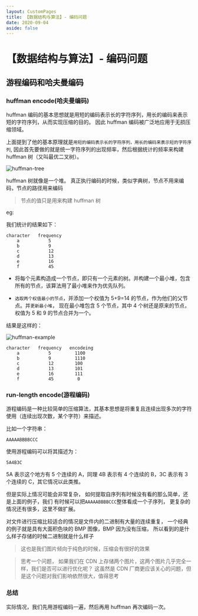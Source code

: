 ```yaml
---
layout: CustomPages
title: 【数据结构与算法】- 编码问题
date: 2020-09-04
aside: false
---
```


# 【数据结构与算法】- 编码问题

## 游程编码和哈夫曼编码

### huffman encode(哈夫曼编码)

huffman 编码的基本思想就是用短的编码表示长的字符序列，用长的编码来表示短的字符序列，从而实现压缩的目的。
因此 huffman 编码被广泛地应用于无损压缩领域。

上面提到了他的基本原理就是`用短的编码表示长的字符序列，用长的编码来表示短的字符序列`,
因此首先要做的就是统一字符序列的出现频率，然后根据统计的频率来构建 huffman 树（又叫最优二叉树）。

![huffman-tree](../assets/thinkings/huffman-tree.webp)

huffman 树就像是一个堆。 真正执行编码的时候，类似字典树，节点不用来编码，节点的路径用来编码

> 节点的值只是用来构建 huffman 树

eg:

我们统计的结果如下：

```
character   frequency
    a           5
    b           9
    c           12
    d           13
    e           16
    f           45

```

- 将每个元素构造成一个节点，即只有一个元素的树。并构建一个最小堆，包含所有的节点，该算法用了最小堆来作为优先队列。

- `选取两个权值最小的节点`，并添加一个权值为 5+9=14 的节点，作为他们的父节点。并`更新最小堆`，
  现在最小堆包含 5 个节点，其中 4 个树还是原来的节点，权值为 5 和 9 的节点合并为一个。

结果是这样的：

![huffman-example](../assets/thinkings/huffman-example.png)

```
character   frequency   encodeing
    a           5         1100
    b           9         1110
    c           12        100
    d           13        101
    e           16        111
    f           45         0

```

### run-length encode(游程编码)

游程编码是一种比较简单的压缩算法，其基本思想是将重复且连续出现多次的字符使用（连续出现次数，某个字符）来描述。

比如一个字符串：

```
AAAAABBBBCCC
```

使用游程编码可以将其描述为：

```
5A4B3C
```

5A 表示这个地方有 5 个连续的 A，同理 4B 表示有 4 个连续的 B，3C 表示有 3 个连续的 C，其它情况以此类推。

但是实际上情况可能会非常复杂， 如何提取自序列有时候没有看的那么简单，还是上面的例子，我们
有时候可以把`AAAAABBBBCCC`整体看成一个子序列， 更复杂的情况还有很多，这里不做扩展。

对文件进行压缩比较适合的情况是文件内的二进制有大量的连续重复，
一个经典的例子就是具有大面积色块的 BMP 图像，BMP 因为没有压缩，
所以看到的是什么样子存储的时候二进制就是什么样子

> 这也是我们图片倾向于纯色的时候，压缩会有很好的效果

> 思考一个问题， 如果我们在 CDN 上存储两个图片，这两个图片几乎完全一样，我们是否可以进行优化呢？
> 这虽然是 CDN 厂商更应该关心的问题，但是这个问题对我们影响依然很大，值得思考

### 总结

实际情况，我们先用游程编码一遍，然后再用 huffman 再次编码一次。
